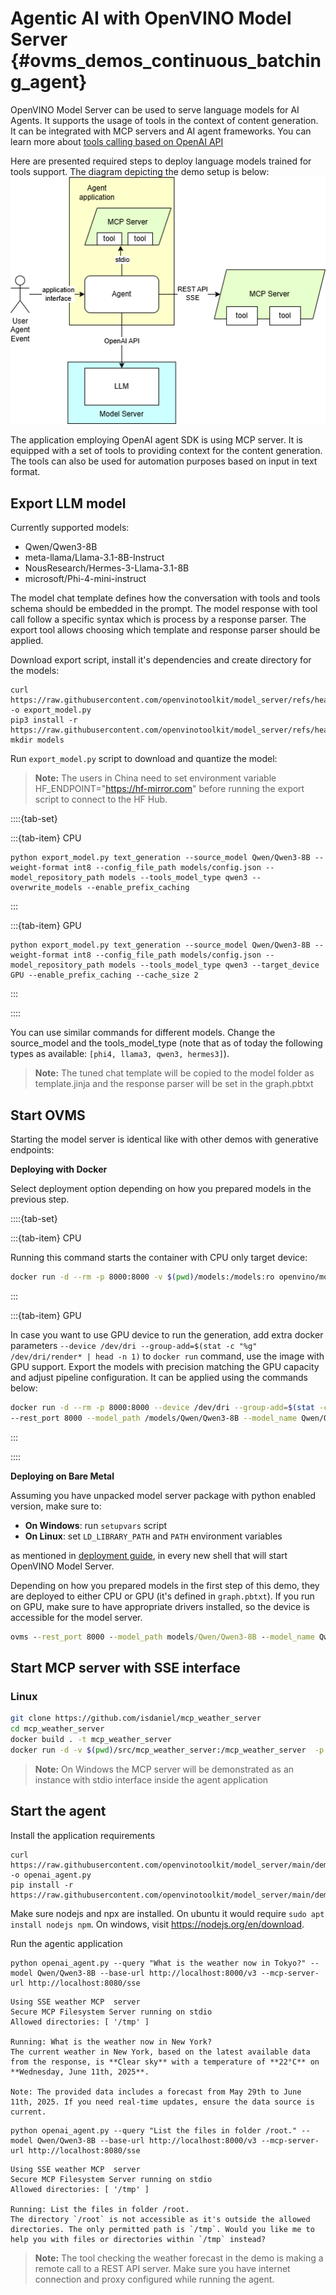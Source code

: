 # Agentic AI with OpenVINO Model Server {#ovms_demos_continuous_batching_agent}

OpenVINO Model Server can be used to serve language models for AI Agents. It supports the usage of tools in the context of content generation.
It can be integrated with MCP servers and AI agent frameworks. 
You can learn more about [tools calling based on OpenAI API](https://platform.openai.com/docs/guides/function-calling?api-mode=responses)

Here are presented required steps to deploy language models trained for tools support. The diagram depicting the demo setup is below:
![picture](./agent.png)

The application employing OpenAI agent SDK is using MCP server. It is equipped with a set of tools to providing context for the content generation.
The tools can also be used for automation purposes based on input in text format.  

## Export LLM model
Currently supported models:
- Qwen/Qwen3-8B
- meta-llama/Llama-3.1-8B-Instruct
- NousResearch/Hermes-3-Llama-3.1-8B
- microsoft/Phi-4-mini-instruct

The model chat template defines how the conversation with tools and tools schema should be embedded in the prompt. 
The model response with tool call follow a specific syntax which is process by a response parser. The export tool allows choosing which template and response parser should be applied.

Download export script, install it's dependencies and create directory for the models:
```console
curl https://raw.githubusercontent.com/openvinotoolkit/model_server/refs/heads/main/demos/common/export_models/export_model.py -o export_model.py
pip3 install -r https://raw.githubusercontent.com/openvinotoolkit/model_server/refs/heads/main/demos/common/export_models/requirements.txt
mkdir models
```
Run `export_model.py` script to download and quantize the model:

> **Note:** The users in China need to set environment variable HF_ENDPOINT="https://hf-mirror.com" before running the export script to connect to the HF Hub.

::::{tab-set}

:::{tab-item} CPU
```console
python export_model.py text_generation --source_model Qwen/Qwen3-8B --weight-format int8 --config_file_path models/config.json --model_repository_path models --tools_model_type qwen3 --overwrite_models --enable_prefix_caching
```
:::

:::{tab-item} GPU
```console
python export_model.py text_generation --source_model Qwen/Qwen3-8B --weight-format int8 --config_file_path models/config.json --model_repository_path models --tools_model_type qwen3 --target_device GPU --enable_prefix_caching --cache_size 2
```
:::

::::

You can use similar commands for different models. Change the source_model and the tools_model_type (note that as of today the following types as available: `[phi4, llama3, qwen3, hermes3]`).
> **Note:** The tuned chat template will be copied to the model folder as template.jinja and the response parser will be set in the graph.pbtxt


## Start OVMS

Starting the model server is identical like with other demos with generative endpoints:

**Deploying with Docker**

Select deployment option depending on how you prepared models in the previous step.

::::{tab-set}

:::{tab-item} CPU

Running this command starts the container with CPU only target device:
```bash
docker run -d --rm -p 8000:8000 -v $(pwd)/models:/models:ro openvino/model_server:latest --rest_port 8000 --model_path /models/Qwen/Qwen3-8B --model_name Qwen/Qwen3-8B
```
:::

:::{tab-item} GPU

In case you want to use GPU device to run the generation, add extra docker parameters `--device /dev/dri --group-add=$(stat -c "%g" /dev/dri/render* | head -n 1)`
to `docker run` command, use the image with GPU support. Export the models with precision matching the GPU capacity and adjust pipeline configuration.
It can be applied using the commands below:
```bash
docker run -d --rm -p 8000:8000 --device /dev/dri --group-add=$(stat -c "%g" /dev/dri/render* | head -n 1) -v $(pwd)/models:/models:ro openvino/model_server:2025.2-gpu \
--rest_port 8000 --model_path /models/Qwen/Qwen3-8B --model_name Qwen/Qwen3-8B
```
:::

::::

**Deploying on Bare Metal**

Assuming you have unpacked model server package with python enabled version, make sure to:

- **On Windows**: run `setupvars` script
- **On Linux**: set `LD_LIBRARY_PATH` and `PATH` environment variables

as mentioned in [deployment guide](../../docs/deploying_server_baremetal.md), in every new shell that will start OpenVINO Model Server.

Depending on how you prepared models in the first step of this demo, they are deployed to either CPU or GPU (it's defined in `graph.pbtxt`). If you run on GPU, make sure to have appropriate drivers installed, so the device is accessible for the model server.

```bat
ovms --rest_port 8000 --model_path models/Qwen/Qwen3-8B --model_name Qwen/Qwen3-8B
```

## Start MCP server with SSE interface

### Linux
```bash
git clone https://github.com/isdaniel/mcp_weather_server
cd mcp_weather_server
docker build . -t mcp_weather_server
docker run -d -v $(pwd)/src/mcp_weather_server:/mcp_weather_server  -p 8080:8080 mcp_weather_server bash -c ". .venv/bin/activate ; python /mcp_weather_server/server-see.py"
```

> **Note:** On Windows the MCP server will be demonstrated as an instance with stdio interface inside the agent application

## Start the agent

Install the application requirements

```console
curl https://raw.githubusercontent.com/openvinotoolkit/model_server/main/demos/continuous_batching/agentic_ai/openai_agent.py -o openai_agent.py
pip install -r https://raw.githubusercontent.com/openvinotoolkit/model_server/main/demos/continuous_batching/agentic_ai/requirements.txt
```
Make sure nodejs and npx are installed. On ubuntu it would require `sudo apt install nodejs npm`. On windows, visit https://nodejs.org/en/download. 

Run the agentic application
```console
python openai_agent.py --query "What is the weather now in Tokyo?" --model Qwen/Qwen3-8B --base-url http://localhost:8000/v3 --mcp-server-url http://localhost:8080/sse
```
```
Using SSE weather MCP  server
Secure MCP Filesystem Server running on stdio
Allowed directories: [ '/tmp' ]

Running: What is the weather now in New York?
The current weather in New York, based on the latest available data from the response, is **Clear sky** with a temperature of **22°C** on **Wednesday, June 11th, 2025**. 

Note: The provided data includes a forecast from May 29th to June 11th, 2025. If you need real-time updates, ensure the data source is current.
```
```console
python openai_agent.py --query "List the files in folder /root." --model Qwen/Qwen3-8B --base-url http://localhost:8000/v3 --mcp-server-url http://localhost:8080/sse
```
```
Using SSE weather MCP  server
Secure MCP Filesystem Server running on stdio
Allowed directories: [ '/tmp' ]

Running: List the files in folder /root.
The directory `/root` is not accessible as it's outside the allowed directories. The only permitted path is `/tmp`. Would you like me to help you with files or directories within `/tmp` instead?
```

> **Note:** The tool checking the weather forecast in the demo is making a remote call to a REST API server. Make sure you have internet connection and proxy configured while running the agent. 